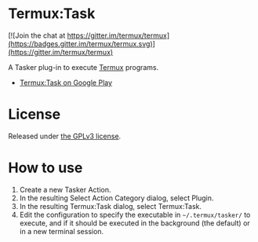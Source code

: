 Termux:Task
===========
[![Join the chat at https://gitter.im/termux/termux](https://badges.gitter.im/termux/termux.svg)](https://gitter.im/termux/termux)

A Tasker plug-in to execute [Termux](https://termux.com) programs.

- [Termux:Task on Google Play](https://play.google.com/store/apps/details?id=com.termux.tasker)

License
=======
Released under [the GPLv3 license](https://www.gnu.org/licenses/gpl.html).

How to use
==========
1. Create a new Tasker Action.
2. In the resulting Select Action Category dialog, select Plugin.
3. In the resulting Termux:Task dialog, select Termux:Task.
4. Edit the configuration to specify the executable in `~/.termux/tasker/` to execute, and if it should be executed in the background (the default) or in a new terminal session.

